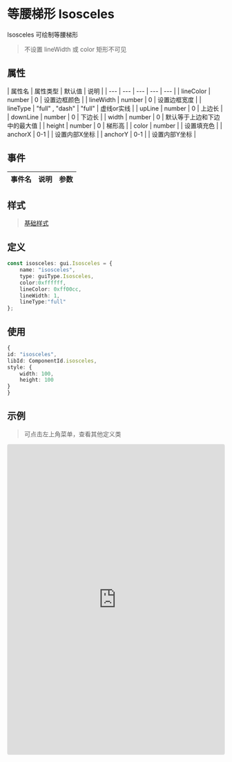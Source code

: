 # 等腰梯形 Isosceles

Isosceles 可绘制等腰梯形

> 不设置 lineWidth 或 color 矩形不可见

## 属性

| 属性名 | 属性类型 | 默认值 | 说明 |
| --- | --- | --- | --- | --- |
| lineColor | number | 0 | 设置边框颜色 |
| lineWidth | number | 0 | 设置边框宽度 |
| lineType | "full" , "dash" | "full" | 虚线or实线 |
| upLine | number | 0 | 上边长 |
| downLine | number | 0 | 下边长 |
| width | number | 0 | 默认等于上边和下边中的最大值 |
| height | number | 0 | 梯形高 |
| color | number | | 设置填充色 |
| anchorX | 0-1 |  | 设置内部X坐标 |
| anchorY | 0-1 |  | 设置内部Y坐标 |

## 事件

| 事件名  | 说明 | 参数 |
| --- | --- | --- |

## 样式

> [基础样式](/handbook/style.html#样式)

## 定义
``` typescript
const isosceles: gui.Isosceles = {
    name: "isosceles",
    type: guiType.Isosceles,
    color:0xffffff,
    lineColor: 0xff00cc,
    lineWidth: 1,
    lineType:"full"
};
```

## 使用
``` typescript
{
id: "isosceles",
libId: ComponentId.isosceles,
style: {
    width: 100,
    height: 100
}
}
```

## 示例

> 可点击左上角菜单，查看其他定义类

<iframe src="https://codesandbox.io/embed/isoscelesexample-gwwcb?fontsize=14&hidenavigation=1&module=%2Fsrc%2Fcomponents.ts&theme=dark"
     style="width:100%; height:720px; border:0; border-radius: 4px; overflow:hidden;"
     title="isoscelesExample"
     allow="accelerometer; ambient-light-sensor; camera; encrypted-media; geolocation; gyroscope; hid; microphone; midi; payment; usb; vr; xr-spatial-tracking"
     sandbox="allow-forms allow-modals allow-popups allow-presentation allow-same-origin allow-scripts"
   ></iframe>